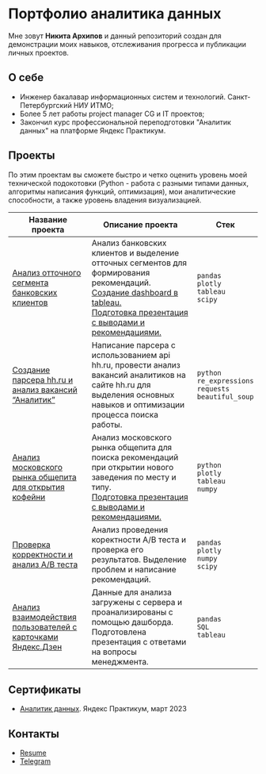 # Портфолио аналитика данных
Мне зовут **Никита Архипов** и данный репозиторий создан для демонстрации моих навыков, отслеживания прогресса и публикации личных проектов.

## О себе

- Инженер бакалавар информационных систем и технологий. Санкт-Петербургский НИУ ИТМО;
- Более 5 лет работы project manager CG и IT проектов;
- Закончил курс профессиональной переподготовки "Аналитик данных" на платформе Яндекс Практикум.

## Проекты

По этим проектам вы сможете быстро и четко оценить уровень моей технической подокотовки (Python - работа с разными типами данных, алгоритмы написания функций, оптимизация), мои аналитические способности, а также уровень владения визуализацией.

|Название проекта|Описание проекта|Стек|
|----------|----------|----------|
|[Анализ отточного сегмента банковских клиентов](https://nbviewer.org/github/heepov/analyst_portfolio/blob/4e589f6cc4b16ef98e651cac289ef4b5223f18fc/bank/bank_main.ipynb)|Анализ банковских клиентов и выделение отточных сегментов для формирования рекомендаций.</br>[Создание dashboard в tableau.](https://public.tableau.com/views/final_project_16769750065530/Dashboard1?:language=en-US&:display_count=n&:origin=viz_share_link)</br>[Подготовка презентация с выводами и рекомендациями.](https://disk.yandex.ru/i/uMuxsjAy5SBizQ)|`pandas`</br>`plotly`</br>`tableau`</br>`scipy`|
|[Создание парсера hh.ru и анализ вакансий “Аналитик”](https://nbviewer.org/github/heepov/analyst_portfolio/blob/42c2e6765ab8d90e04c91407f93e1ed8acf462ab/hh_parcer/parcer_hh.ipynb)|Написание парсера с использованием api hh.ru, провести анализ вакансий аналитиков на сайте hh.ru для выделения основных навыков и оптимизации процесса поиска работы.|`python`</br>`re_expressions`</br>`requests`</br>`beautiful_soup`|
|[Анализ московского рынка общепита для открытия кофейни](https://nbviewer.org/github/heepov/analyst_portfolio/blob/4e3816287d3ee410a5a4a7fb8242cec62860e7ae/cafe/cafe.ipynb)|Анализ московского рынка общепита для поиска рекомендаций при открытии нового заведения по месту и типу.</br>[Подготовка презентация с выводами и рекомендациями.](https://disk.yandex.ru/i/yF1rX8KEr4lQ9w)|`python`</br>`plotly`</br>`tableau`</br>`numpy`|
|[Проверка корректности и анализ А/В теста](https://nbviewer.org/github/heepov/analyst_portfolio/blob/96aee44b9d7b42ea8600a369821f9cb8d3cbf170/ab_test/ab.ipynb)|Анализ проведения коректности А/В теста и проверка его результатов. Выделение проблем и написание рекомендаций.|`pandas`</br>`plotly`</br>`numpy`</br>`scipy`|
|[Анализ взаимодействия пользователей с карточками Яндекс.Дзен](https://public.tableau.com/views/project_009/Dashboard1?:language=en-US&:display_count=n&:origin=viz_share_link)|Данные для анализа загружены с сервера и проанализированы с помощью дашборда. Подготовлена презентация с ответами на вопросы менеджмента.|`pandas`</br>`SQL`</br>`tableau`|

## Сертификаты
- [Аналитик данных](https://). Яндекс Практикум, март 2023

## Контакты
- [Resume](https://)
- [Telegram](https://t.me/heepov)
